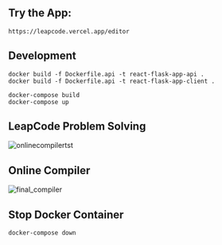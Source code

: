 ## Try the App:
    https://leapcode.vercel.app/editor

## Development
```
docker build -f Dockerfile.api -t react-flask-app-api .
docker build -f Dockerfile.api -t react-flask-app-client .

docker-compose build
docker-compose up
```

## LeapCode Problem Solving
![onlinecompilertst](https://user-images.githubusercontent.com/51126350/204451711-b2b45dac-3818-4624-91a3-c5f9357ed7b8.gif)


## Online Compiler
![final_compiler](https://user-images.githubusercontent.com/51126350/204442175-b0e0b29f-cc0b-415b-abd7-76e7cbab044c.gif)

## Stop Docker Container
```
docker-compose down
```
